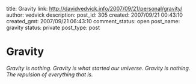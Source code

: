 title: Gravity
link: http://davidvedvick.info/2007/09/21/personal/gravity/
author: vedvick
description: 
post_id: 305
created: 2007/09/21 00:43:10
created_gmt: 2007/09/21 06:43:10
comment_status: open
post_name: gravity
status: private
post_type: post

# Gravity

_Gravity is nothing._ _Gravity is what started our universe._ _Gravity is nothing._ _The repulsion of everything that is._
